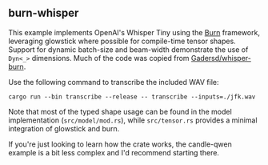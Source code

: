 ## burn-whisper

This example implements OpenAI's Whisper Tiny using the [Burn](https://github.com/tracel-ai/burn) framework, leveraging glowstick where possible for compile-time tensor shapes. Support for dynamic batch-size and beam-width demonstrate the use of `Dyn<_>` dimensions. Much of the code was copied from [Gadersd/whisper-burn](https://github.com/Gadersd/whisper-burn).

Use the following command to transcribe the included WAV file:

`cargo run --bin transcribe --release -- transcribe --inputs=./jfk.wav`

Note that most of the typed shape usage can be found in the model implementation (`src/model/mod.rs`), while `src/tensor.rs` provides a minimal integration of glowstick and burn.

If you're just looking to learn how the crate works, the candle-qwen example is a bit less complex and I'd recommend starting there.
